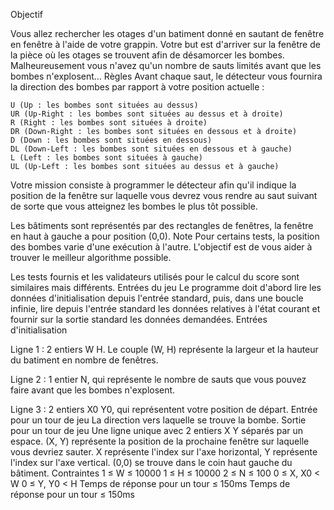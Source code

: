 
  Objectif
  
Vous allez rechercher les otages d'un batiment donné en sautant de fenêtre en fenêtre à l'aide de votre grappin. Votre but est d'arriver sur la fenêtre de la pièce où les otages se trouvent afin de désamorcer les bombes. Malheureusement vous n'avez qu'un nombre de sauts limités avant que les bombes n'explosent...
  Règles
Avant chaque saut, le détecteur vous fournira la direction des bombes par rapport à votre position actuelle :

    U (Up : les bombes sont situées au dessus)
    UR (Up-Right : les bombes sont situées au dessus et à droite)
    R (Right : les bombes sont situées à droite)
    DR (Down-Right : les bombes sont situées en dessous et à droite)
    D (Down : les bombes sont situées en dessous)
    DL (Down-Left : les bombes sont situées en dessous et à gauche)
    L (Left : les bombes sont situées à gauche)
    UL (Up-Left : les bombes sont situées au dessus et à gauche)


Votre mission consiste à programmer le détecteur afin qu'il indique la position de la fenêtre sur laquelle vous devrez vous rendre au saut suivant de sorte que vous atteignez les bombes le plus tôt possible.

Les bâtiments sont représentés par des rectangles de fenêtres, la fenêtre en haut à gauche a pour position (0,0).
  Note
Pour certains tests, la position des bombes varie d'une exécution à l'autre. L'objectif est de vous aider à trouver le meilleur algorithme possible.

Les tests fournis et les validateurs utilisés pour le calcul du score sont similaires mais différents.
  Entrées du jeu
Le programme doit d'abord lire les données d'initialisation depuis l'entrée standard, puis, dans une boucle infinie, lire depuis l'entrée standard les données relatives à l'état courant et fournir sur la sortie standard les données demandées.
Entrées d'initialisation

Ligne 1 : 2 entiers W H. Le couple (W, H) représente la largeur et la hauteur du batiment en nombre de fenêtres.

Ligne 2 : 1 entier N, qui représente le nombre de sauts que vous pouvez faire avant que les bombes n'explosent.

Ligne 3 : 2 entiers X0 Y0, qui représentent votre position de départ.
Entrée pour un tour de jeu
La direction vers laquelle se trouve la bombe.
Sortie pour un tour de jeu
Une ligne unique avec 2 entiers X Y séparés par un espace. (X, Y) représente la position de la prochaine fenêtre sur laquelle vous devriez sauter. X représente l'index sur l'axe horizontal, Y représente l'index sur l'axe vertical. (0,0) se trouve dans le coin haut gauche du bâtiment.
Contraintes
1 ≤ W ≤ 10000
1 ≤ H ≤ 10000
2 ≤ N ≤ 100
0 ≤ X, X0 < W
0 ≤ Y, Y0 < H
Temps de réponse pour un tour ≤ 150ms
Temps de réponse pour un tour ≤ 150ms
